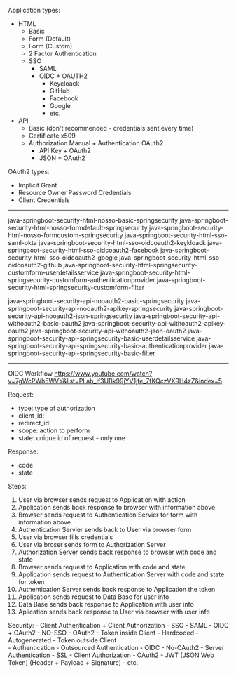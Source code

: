 Application types:
- HTML
	- Basic
	- Form (Default)
	- Form (Custom)
	- 2 Factor Authentication
	- SSO
		- SAML
		- OIDC + OAUTH2
			- Keycloack
			- GitHub
			- Facebook
			- Google
			- etc.
- API
	- Basic (don't recommended - credentials sent every time)
	- Certificate x509
	- Authorization Manual + Authentication OAuth2
		- API Key + OAuth2
		- JSON + OAuth2

OAuth2 types:
- Implicit Grant
- Resource Owner Password Credentials
- Client Credentials

---

java-springboot-security-html-nosso-basic-springsecurity
java-springboot-security-html-nosso-formdefault-springsecurity
java-springboot-security-html-nosso-formcustom-springsecurity
java-springboot-security-html-sso-saml-okta
java-springboot-security-html-sso-oidcoauth2-keykloack
java-springboot-security-html-sso-oidcoauth2-facebook
java-springboot-security-html-sso-oidcoauth2-google
java-springboot-security-html-sso-oidcoauth2-github
java-springboot-security-html-springsecurity-customform-userdetailsservice
java-springboot-security-html-springsecurity-customform-authenticationprovider
java-springboot-security-html-springsecurity-customform-filter


java-springboot-security-api-nooauth2-basic-springsecurity
java-springboot-security-api-nooauth2-apikey-springsecurity
java-springboot-security-api-nooauth2-json-springsecurity
java-springboot-security-api-withoauth2-basic-oauth2
java-springboot-security-api-withoauth2-apikey-oauth2
java-springboot-security-api-withoauth2-json-oauth2
java-springboot-security-api-springsecurity-basic-userdetailsservice
java-springboot-security-api-springsecurity-basic-authenticationprovider
java-springboot-security-api-springsecurity-basic-filter

---

OIDC Workflow
https://www.youtube.com/watch?v=7gWcPWh5WVY&list=PLab_if3UBk99jYV1jfe_7fKQczVX9H4zZ&index=5

Request:
- type: type of authorization
- client_id:
- redirect_id:
- scope: action to perform
- state: unique id of request - only one

Response:
- code
- state

Steps:
1. User via browser sends request to Application with action
1. Application sends back response to browser with information above
1. Browser sends request to Authentication Servier for form with information above
1. Authentication Servier sends back to User via browser form
1. User via browser fills credentials
1. User via broser sends form to Authorization Server
1. Authorization Server sends back response to browser with code and state
1. Browser sends request to Application with code and state
1. Application sends request to Authentication Server with code and state for token
1. Authentication Server sends back response to Application the token
1. Application sends request to Data Base for user info
1. Data Base sends back response to Application with user info
1. Aplication sends back response to User via browser with user info

Security:
	- Client Authentication + Client Authorization
		- SSO
			- SAML
			- OIDC + OAuth2
		- NO-SSO
			- OAuth2
				- Token inside Client
					- Hardcoded
					- Autogenerated
				- Token outside Client			
					- Authentication
					- Outsourced Authentication - OIDC
			- No-OAuth2
	- Server Authentication - SSL
	- Client Authorization - OAuth2
		- JWT (JSON Web Token) (Header + Payload + Signature)
		- etc.